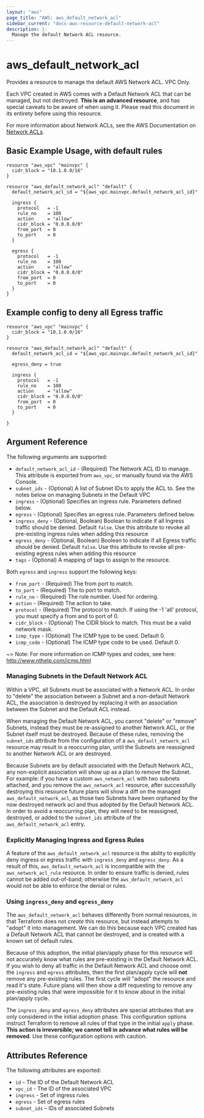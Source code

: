 ```yaml
---
layout: "aws"
page_title: "AWS: aws_default_network_acl"
sidebar_current: "docs-aws-resource-default-network-acl"
description: |-
  Manage the default Network ACL resource.
---
```


# aws\_default\_network\_acl

Provides a resource to manage the default AWS Network ACL. VPC Only.

Each VPC created in AWS comes with a Default Network ACL that can be managed, but not
destroyed. **This is an advanced resource**, and has special caveats to be aware
of when using it. Please read this document in its entirety before using this
resource.

For more information about Network ACLs, see the AWS Documentation on 
[Network ACLs][aws-network-acls].

## Basic Example Usage, with default rules

```
resource "aws_vpc" "mainvpc" {
  cidr_block = "10.1.0.0/16"
}

resource "aws_default_network_acl" "default" {
  default_network_acl_id = "${aws_vpc.mainvpc.default_network_acl_id}"

  ingress {
    protocol   = -1
    rule_no    = 100
    action     = "allow"
    cidr_block = "0.0.0.0/0"
    from_port  = 0
    to_port    = 0
  }

  egress {
    protocol   = -1
    rule_no    = 100
    action     = "allow"
    cidr_block = "0.0.0.0/0"
    from_port  = 0
    to_port    = 0
  }
}
```

## Example config to deny all Egress traffic

```
resource "aws_vpc" "mainvpc" {
  cidr_block = "10.1.0.0/16"
}

resource "aws_default_network_acl" "default" {
  default_network_acl_id = "${aws_vpc.mainvpc.default_network_acl_id}"

  egress_deny = true

  ingress {
    protocol   = -1
    rule_no    = 100
    action     = "allow"
    cidr_block = "0.0.0.0/0"
    from_port  = 0
    to_port    = 0
  }

}
```
## Argument Reference

The following arguments are supported:

* `default_network_acl_id` - (Required) The Network ACL ID to manage. This
attribute is exported from `aws_vpc`, or manually found via the AWS Console.
* `subnet_ids` - (Optional) A list of Subnet IDs to apply the ACL to. See the
notes below on managing Subnets in the Default VPC
* `ingress` - (Optional) Specifies an ingress rule. Parameters defined below.
* `egress` - (Optional) Specifies an egress rule. Parameters defined below.
* `ingress_deny` - (Optional, Boolean) Boolean to indicate if all Ingress
traffic should be denied. Default `false`. Use this attribute to revoke all
pre-existing ingress rules when adding this resource
* `egress_deny` - (Optional, Boolean) Boolean to indicate if all Egress
traffic should be denied. Default `false`. Use this attribute to revoke all
pre-existing egress rules when adding this resource
* `tags` - (Optional) A mapping of tags to assign to the resource.

Both `egress` and `ingress` support the following keys:

* `from_port` - (Required) The from port to match.
* `to_port` - (Required) The to port to match.
* `rule_no` - (Required) The rule number. Used for ordering.
* `action` - (Required) The action to take.
* `protocol` - (Required) The protocol to match. If using the -1 'all'
protocol, you must specify a from and to port of 0.
* `cidr_block` - (Optional) The CIDR block to match. This must be a
valid network mask.
* `icmp_type` - (Optional) The ICMP type to be used. Default 0.
* `icmp_code` - (Optional) The ICMP type code to be used. Default 0.

~> Note: For more information on ICMP types and codes, see here: http://www.nthelp.com/icmp.html

### Managing Subnets in the Default Network ACL

Within a VPC, all Subnets must be associated with a Network ACL. In order to
"delete" the association between a Subnet and a non-default Network ACL, the
association is destroyed by replacing it with an association between the Subnet 
and the Default ACL instead. 

When managing the Default Network ACL, you cannot "delete" or "remove" Subnets,
instead they must be re-assigned to another Network ACL, or the Subnet itself must be
destroyed. Because of these rules, removing the `subnet_ids` attribute from the
configuration of a `aws_default_network_acl` resource may result in a reoccurring
plan, until the Subnets are reassigned to another Network ACL or are destroyed.

Because Subnets are by default associated with the Default Network ACL, any
non-explicit association will show up as a plan to remove the Subnet. For
example: if you have a custom `aws_network_acl` with two subnets attached, and
you remove the `aws_network_acl` resource, after successfully destroying this
resource future plans will show a diff on the managed `aws_default_network_acl`,
as those two Subnets have been orphaned by the now destroyed network acl and thus
adopted by the Default Network ACL. In order to avoid a reoccurring plan, they 
will need to be reassigned, destroyed, or added to the `subnet_ids` attribute of 
the `aws_default_network_acl` entry. 

### Explicitly Managing Ingress and Egress Rules

A feature of the `aws_default_network_acl` resource is the ability to explicitly
deny ingress or egress traffic with `ingress_deny` and `egress_deny`. As a
result of this, `aws_default_network_acl` is incompatible with the 
`aws_network_acl_rule` resource. In order to ensure traffic is denied, rules
cannot be added out-of-band; otherwise the `aws_default_network_acl` would not
be able to enforce the denial or rules.

### Using `ingress_deny` and `egress_deny`

The `aws_default_network_acl` behaves differently from normal resources, in that
Terraform does not _create_ this resource, but instead attempts to "adopt" it
into management. We can do this because each VPC created has a Default Network
ACL that cannot be destroyed, and is created with a known set of default rules. 

Because of this adoption, the initial plan/apply phase for this resource will
not accurately know what rules are pre-existing in the Default Network ACL. If
you wish to deny all traffic in the Default Network ACL and choose omit the
`ingress` and `egress` attributes, then the first plan/apply cycle will **not**
remove any pre-existing rules. The first cycle will "adopt" the resource and
read it's state. Future plans will then show a diff requesting to remove any
pre-existing rules that were impossible for it to know about in the initial
plan/apply cycle.

The `ingress_deny` and `egress_deny` attributes are special attributes that are
only considered in the initial adoption phase. This configuration options 
instruct Terraform to remove all rules of that type in the initial `apply` phase. 
**This action is irreversible; we cannot tell in advance what rules will be removed**. 
Use these configuration options with caution. 

## Attributes Reference

The following attributes are exported:

* `id` - The ID of the Default Network ACL
* `vpc_id` -  The ID of the associated VPC
* `ingress` - Set of ingress rules 
* `egress` - Set of egress rules
* `subnet_ids` – IDs of associated Subnets

[aws-network-acls]: http://docs.aws.amazon.com/AmazonVPC/latest/UserGuide/VPC_ACLs.html
